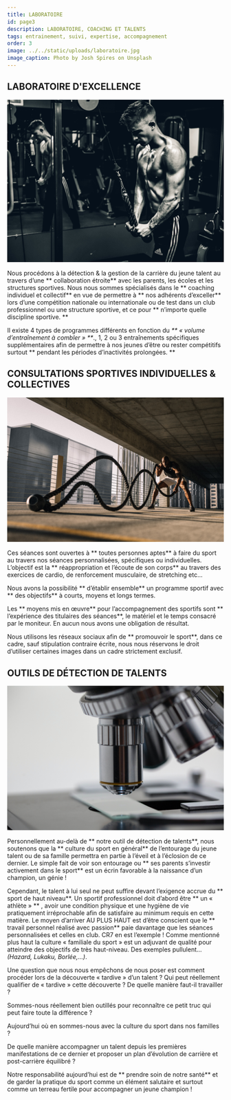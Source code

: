 ```yaml
---
title: LABORATOIRE
id: page3
description: LABORATOIRE, COACHING ET TALENTS
tags: entrainement, suivi, expertise, accompagnement
order: 3
image: ../../static/uploads/laboratoire.jpg
image_caption: Photo by Josh Spires on Unsplash
---
```

## LABORATOIRE D'EXCELLENCE
![Laboratoire d'excellence](../../static/uploads/laboratoire3.jpg)

Nous procédons à la détection & la gestion de la carrière du jeune talent au travers d’une ** collaboration étroite** avec les parents, les écoles et les structures sportives.
Nous nous sommes spécialisés dans le ** coaching individuel et collectif** en vue de permettre à ** nos adhérents d’exceller** lors d’une compétition nationale ou internationale ou de test dans un club professionnel ou une structure sportive, et ce pour ** n’importe quelle discipline sportive. **

Il existe 4 types de programmes différents en fonction du <em>** « volume d’entraînement à combler » **</em>., 1, 2 ou 3 entraînements spécifiques supplémentaires afin de permettre à nos jeunes d’être ou rester compétitifs surtout ** pendant les périodes d’inactivités prolongées. **

## CONSULTATIONS SPORTIVES INDIVIDUELLES & COLLECTIVES

![Consultations individuelles et sportives](../../static/uploads/laboratoire2.jpg)

Ces séances sont ouvertes à ** toutes personnes aptes** à faire du sport au travers nos séances personnalisées, spécifiques ou individuelles. L’objectif est la ** réappropriation et l’écoute de son corps** au travers des exercices de cardio, de renforcement musculaire, de stretching etc…

Nous avons la possibilité ** d’établir ensemble** un programme sportif avec ** des objectifs** à courts, moyens et longs termes.

Les ** moyens mis en œuvre** pour l’accompagnement des sportifs sont ** l’expérience des titulaires des séances**, le matériel et le temps consacré par le moniteur. En aucun nous avons une obligation de résultat.

Nous utilisons les réseaux sociaux afin de ** promouvoir le sport**, dans ce cadre, sauf stipulation contraire écrite, nous nous réservons le droit d’utiliser certaines images dans un cadre strictement exclusif.

## OUTILS DE DÉTECTION DE TALENTS

![Détection de talents](../../static/uploads/laboratoire1.jpg)

Personnellement au-delà de ** notre outil de détection de talents**, nous soutenons que la ** culture du sport en général** de l’entourage du jeune talent ou de sa famille permettra en partie à l’éveil et à l’éclosion de ce dernier. Le simple fait de voir son entourage ou ** ses parents s’investir activement dans le sport** est un écrin favorable à la naissance d’un champion, un génie !

Cependant, le talent à lui seul ne peut suffire devant l’exigence accrue du ** sport de haut niveau**. Un sportif professionnel doit d’abord être ** un « athlète » ** , avoir une condition physique et une hygiène de vie pratiquement irréprochable afin de satisfaire au minimum requis en cette matière. Le moyen d’arriver AU PLUS HAUT est d’être conscient que le ** travail personnel réalisé avec passion** paie davantage que les séances personnalisées et celles en club. CR7 en est l’exemple !
Comme mentionné plus haut la culture « familiale du sport » est un adjuvant de qualité pour atteindre des objectifs de très haut-niveau. Des exemples pullulent… <em>(Hazard, Lukaku, Borlée,…)</em>.

Une question que nous nous empêchons de nous poser est comment procéder lors de la découverte « tardive » d’un talent ? Qui peut réellement qualifier de « tardive » cette découverte ? De quelle manière faut-il travailler ?

Sommes-nous réellement bien outillés pour reconnaître ce petit truc qui peut faire toute la différence ?

Aujourd’hui où en sommes-nous avec la culture du sport dans nos familles ?

De quelle manière accompagner un talent depuis les premières manifestations de ce dernier et proposer un plan d’évolution de carrière et post-carrière équilibré ?

Notre responsabilité aujourd’hui est de ** prendre soin de notre santé** et de garder la pratique du sport comme un élément salutaire et surtout comme un terreau fertile pour accompagner un jeune champion !